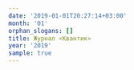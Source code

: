 ```yaml
---
date: '2019-01-01T20:27:14+03:00'
month: '01'
orphan_slogans: []
title: Журнал «Квантик»
year: '2019'
sample: true
---
```

